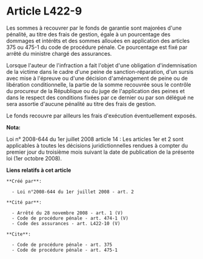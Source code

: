 # Article L422-9

Les sommes à recouvrer par le fonds de garantie sont majorées d'une pénalité, au titre des frais de gestion, égale à un
pourcentage des dommages et intérêts et des sommes allouées en application des articles 375 ou 475-1 du code de procédure
pénale. Ce pourcentage est fixé par arrêté du ministre chargé des assurances. 

Lorsque l'auteur de l'infraction a fait l'objet d'une obligation d'indemnisation de la victime dans le cadre d'une peine de
sanction-réparation, d'un sursis avec mise à l'épreuve ou d'une décision d'aménagement de peine ou de libération
conditionnelle, la partie de la somme recouvrée sous le contrôle du procureur de la République ou du juge de l'application
des peines et dans le respect des conditions fixées par ce dernier ou par son délégué ne sera assortie d'aucune pénalité au
titre des frais de gestion. 

Le fonds recouvre par ailleurs les frais d'exécution éventuellement exposés.

**Nota:**

Loi n° 2008-644 du 1er juillet 2008 article 14 : Les articles 1er et 2 sont applicables à toutes les décisions
juridictionnelles rendues à compter du premier jour du troisième mois suivant la date de publication de la présente loi (1er
octobre 2008).

**Liens relatifs à cet article**

	**Créé par**:

	  - Loi n°2008-644 du 1er juillet 2008 - art. 2

	**Cité par**:

	  - Arrêté du 28 novembre 2008 - art. 1 (V)
	  - Code de procédure pénale - art. 474-1 (V)
	  - Code des assurances - art. L422-10 (V)

	**Cite**:

	  - Code de procédure pénale - art. 375
	  - Code de procédure pénale - art. 475-1
